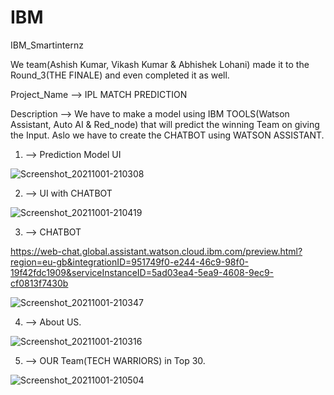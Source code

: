 # IBM
IBM_Smartinternz

We team(Ashish Kumar, Vikash Kumar & Abhishek Lohani) made it to the Round_3(THE FINALE) and even completed it as well.

Project_Name -->  IPL MATCH PREDICTION

Description -->  We have to make a model using IBM TOOLS(Watson Assistant, Auto AI & Red_node) that will predict the winning Team on giving the Input. Aslo we have to create the CHATBOT using WATSON ASSISTANT.


1. --> Prediction Model UI

![Screenshot_20211001-210308](https://user-images.githubusercontent.com/80582252/135650226-bfdbaac2-4de9-42de-8e30-60e3fd6d2116.jpg)

2. --> UI with CHATBOT

![Screenshot_20211001-210419](https://user-images.githubusercontent.com/80582252/135650332-a352ac0c-c566-40cc-ab4f-0f63c204cfa3.jpg)

3. --> CHATBOT

https://web-chat.global.assistant.watson.cloud.ibm.com/preview.html?region=eu-gb&integrationID=951749f0-e244-46c9-98f0-19f42fdc1909&serviceInstanceID=5ad03ea4-5ea9-4608-9ec9-cf0813f7430b

![Screenshot_20211001-210347](https://user-images.githubusercontent.com/80582252/135650429-ea0873f0-560f-4a43-8d47-50a4e3c00231.jpg)

4. --> About US.

![Screenshot_20211001-210316](https://user-images.githubusercontent.com/80582252/135650485-aa7544d1-b272-4b0c-8bb9-27cbefebc60a.jpg)

5. --> OUR Team(TECH WARRIORS) in Top 30.

![Screenshot_20211001-210504](https://user-images.githubusercontent.com/80582252/135650722-f7c5a2e4-0185-448c-8ecd-07234376c790.jpg)
